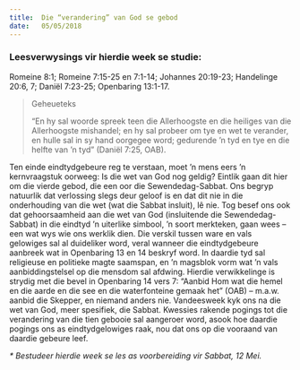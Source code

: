 ```yaml
---
title:  Die “verandering” van God se gebod
date:   05/05/2018
---
```


### Leesverwysings vir hierdie week se studie: 
Romeine 8:1; Romeine 7:15-25 en 7:1-14; Johannes 20:19-23; Handelinge 20:6, 7; Daniël 7:23-25; Openbaring 13:1-17. 

> <p>Geheueteks</p> 
> “En hy sal woorde spreek teen die Allerhoogste en die heiliges van die Allerhoogste mishandel; en hy sal probeer om tye en wet te verander, en hulle sal in sy hand oorgegee word; gedurende ’n tyd en tye en die helfte van ’n tyd” (Daniël 7:25, OAB).

Ten einde eindtydgebeure reg te verstaan, moet ’n mens eers ’n kernvraagstuk oorweeg: Is die wet van God nog geldig? Eintlik gaan dit hier om die vierde gebod, die een oor die Sewendedag-Sabbat. Ons begryp natuurlik dat verlossing slegs deur geloof is en dat dit nie in die onderhouding van die wet (wat die Sabbat insluit), lê nie. Tog besef ons ook dat gehoorsaamheid aan die wet van God (insluitende die Sewendedag-Sabbat) in die eindtyd ’n uiterlike simbool, ’n soort merkteken, gaan wees – een wat wys wie ons werklik dien. Die verskil tussen ware en vals gelowiges sal al duideliker word, veral wanneer die eindtydgebeure aanbreek wat in Openbaring 13 en 14 beskryf word. In daardie tyd sal religieuse en politieke magte saamspan, en ’n magsblok vorm wat ’n vals aanbiddingstelsel op die mensdom sal afdwing. Hierdie verwikkelinge is strydig met die bevel in Openbaring 14 vers 7: “Aanbid Hom wat die hemel en die aarde en die see en die waterfonteine gemaak het” (OAB) – m.a.w. aanbid die Skepper, en niemand anders nie. Vandeesweek kyk ons na die wet van God, meer spesifiek, die Sabbat. Kwessies rakende pogings tot die verandering van die tien gebooie sal aangeroer word, asook hoe daardie pogings ons as eindtydgelowiges raak, nou dat ons op die vooraand van daardie gebeure leef. 

_* Bestudeer hierdie week se les as voorbereiding vir Sabbat, 12 Mei._